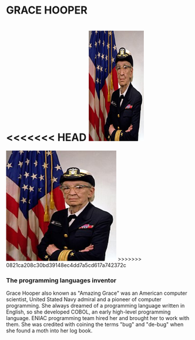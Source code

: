 # GRACE HOOPER

<<<<<<< HEAD
<img src="../images/hooper.png" width="150" height="300" />
=======
<img src="../images/hooper.png" width="300" height="300" />
>>>>>>> 0821ca208c30bd39148ec4dd7a5cd617a742372c

### The programming languages inventor

Grace Hooper also known as "Amazing Grace" was an American computer scientist, United Stated Navy admiral and a pioneer of computer programming. She always dreamed of a programming language written in English, so she developed COBOL, an early high-level programming language. ENIAC programming team hired her and brought her to work with them. She was credited with coining the terms "bug" and "de-bug" when she found a moth into her log book. 
